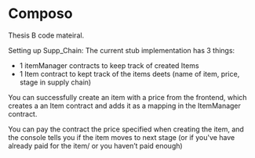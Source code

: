 # Composo

Thesis B code mateiral.

Setting up Supp_Chain:
The current stub implementation has 3 things:

- 1 itemManager contracts to keep track of created Items
- 1 Item contract to kept track of the items deets (name of item, price, stage in supply chain)

You can successfully create an item with a price from the frontend, which creates a an Item contract and adds it as a mapping in the ItemManager contract.

You can pay the contract the price specified when creating the item, and the console tells you if the item moves to next stage (or if you've have already paid for the item/ or you haven’t paid enough)
